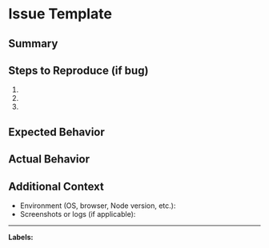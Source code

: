 # Issue Template

## Summary

<!-- Briefly describe the problem or suggestion. -->

## Steps to Reproduce (if bug)

1. <!-- Step one -->
2. <!-- Step two -->
3. <!-- ... -->

## Expected Behavior

<!-- What did you expect to happen? -->

## Actual Behavior

<!-- What actually happened? -->

## Additional Context

- Environment (OS, browser, Node version, etc.):
- Screenshots or logs (if applicable):

---

**Labels:**  
<!-- Suggest labels (bug, enhancement, question, etc.) -->
